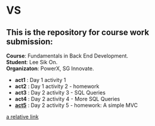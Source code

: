 # VS

## This is the repository for course work submission:
**Course**: Fundamentals in Back End Development.
<br>**Student**: Lee Sik On.
<br>**Organizaton**: PowerX, SG Innovate.

- **act1** : Day 1 activity 1
- **act2** : Day 1 activity 2 - homework
- **act3** : Day 2 activity 3 - SQL Queries
- **act4** : Day 2 activity 4 - More SQL Queries
- [**act5**](act5/README.md) : Day 2 activity 5 - homework: A simple MVC

[a relative link](act5/README.md)
